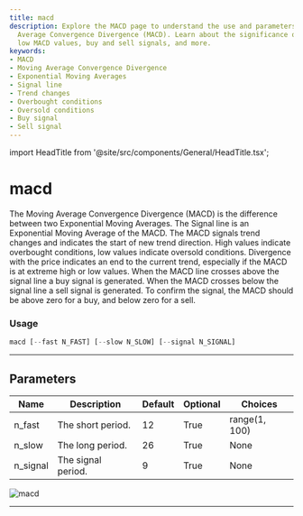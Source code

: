 ```yaml
---
title: macd
description: Explore the MACD page to understand the use and parameters of the Moving
  Average Convergence Divergence (MACD). Learn about the significance of high and
  low MACD values, buy and sell signals, and more.
keywords:
- MACD
- Moving Average Convergence Divergence
- Exponential Moving Averages
- Signal line
- Trend changes
- Overbought conditions
- Oversold conditions
- Buy signal
- Sell signal
---
```


import HeadTitle from '@site/src/components/General/HeadTitle.tsx';

<HeadTitle title="macd - Ta - Crypto - Reference | OpenBB Terminal Docs" />

# macd

The Moving Average Convergence Divergence (MACD) is the difference between two Exponential Moving Averages. The Signal line is an Exponential Moving Average of the MACD. The MACD signals trend changes and indicates the start of new trend direction. High values indicate overbought conditions, low values indicate oversold conditions. Divergence with the price indicates an end to the current trend, especially if the MACD is at extreme high or low values. When the MACD line crosses above the signal line a buy signal is generated. When the MACD crosses below the signal line a sell signal is generated. To confirm the signal, the MACD should be above zero for a buy, and below zero for a sell.

### Usage

```python
macd [--fast N_FAST] [--slow N_SLOW] [--signal N_SIGNAL]
```

---

## Parameters

| Name | Description | Default | Optional | Choices |
| ---- | ----------- | ------- | -------- | ------- |
| n_fast | The short period. | 12 | True | range(1, 100) |
| n_slow | The long period. | 26 | True | None |
| n_signal | The signal period. | 9 | True | None |

![macd](https://user-images.githubusercontent.com/46355364/154311220-d18eb93e-76b3-4abb-b9c6-86484f462c55.png)

---
